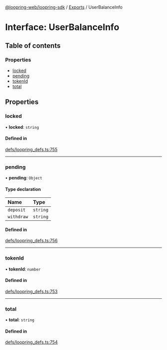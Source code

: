 [@loopring-web/loopring-sdk](../README.md) / [Exports](../modules.md) / UserBalanceInfo

# Interface: UserBalanceInfo

## Table of contents

### Properties

- [locked](UserBalanceInfo.md#locked)
- [pending](UserBalanceInfo.md#pending)
- [tokenId](UserBalanceInfo.md#tokenid)
- [total](UserBalanceInfo.md#total)

## Properties

### locked

• **locked**: `string`

#### Defined in

[defs/loopring_defs.ts:755](https://github.com/Loopring/loopring_sdk/blob/18accaa/src/defs/loopring_defs.ts#L755)

___

### pending

• **pending**: `Object`

#### Type declaration

| Name | Type |
| :------ | :------ |
| `deposit` | `string` |
| `withdraw` | `string` |

#### Defined in

[defs/loopring_defs.ts:756](https://github.com/Loopring/loopring_sdk/blob/18accaa/src/defs/loopring_defs.ts#L756)

___

### tokenId

• **tokenId**: `number`

#### Defined in

[defs/loopring_defs.ts:753](https://github.com/Loopring/loopring_sdk/blob/18accaa/src/defs/loopring_defs.ts#L753)

___

### total

• **total**: `string`

#### Defined in

[defs/loopring_defs.ts:754](https://github.com/Loopring/loopring_sdk/blob/18accaa/src/defs/loopring_defs.ts#L754)
